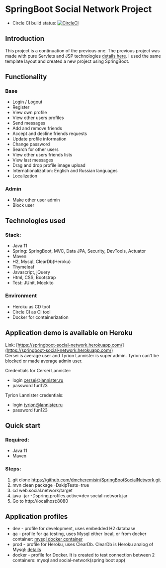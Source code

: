 # SpringBoot Social Network Project

- Circle CI build status:
[![CircleCI](https://circleci.com/gh/dmcheremisin/SpringBootSocialNetwork.svg?style=svg&circle-token=54d82edd98892db8d4e69740d9bee65e48242495)](https://circleci.com/gh/dmcheremisin/SpringBootSocialNetwork)

## Introduction
This project is a continuation of the previous one. The previous project was made with pure Servlets and JSP
 technologies [details here](https://github.com/dmcheremisin/SocialNetwork). I used the same
  template layout and created a new project using SpringBoot.

## Functionality
### Base
- Login / Logout
- Register
- View own profile
- View other users profiles
- Send messages
- Add and remove friends
- Accept and decline friends requests
- Update profile information
- Change password
- Search for other users
- View other users friends lists
- View last messages
- Drag and drop profile image upload
- Internationalization: English and Russian languages
- Localization

### Admin
- Make other user admin
- Block user

## Technologies used 
### Stack:
- Java 11
- Spring: SpringBoot, MVC, Data JPA, Security, DevTools, Actuator
- Maven
- H2, Mysql, ClearDb(Heroku)
- Thymeleaf
- Javascript, jQuery
- Html, CSS, Bootstrap
- Test: JUnit, Mockito

### Environment
- Heroku as CD tool
- Circle CI as CI tool
- Docker for containerization

## Application demo is available on Heroku  
Link: [https://springboot-social-network.herokuapp.com/](https://springboot-social-network.herokuapp.com/)  
Cersei is average user and Tyrion Lannister is super admin. Tyrion can't be blocked or made average admin user.

Credentials for Cersei Lannister:
 - login cersei@lannister.ru
 - password fun123  
 
Tyrion Lannister credentials:
 - login tyrion@lannister.ru
 - password fun123
 
 ## Quick start
 
 ### Required:
 - Java 11
 - Maven 
 
 ### Steps:
 1. git clone https://github.com/dmcheremisin/SpringBootSocialNetwork.git
 2. mvn clean package -DskipTests=true
 3. cd web.social.network/target
 4. java -jar -Dspring.profiles.active=dev social-network.jar
 5. Go to http://localhost:8080

## Application profiles
- dev - profile for development, uses embedded H2 database
- qa - profile for qa testing, uses Mysql either local, or from docker container: [mysql docker container](https://github.com/dmcheremisin/SpringBootSocialNetwork/blob/master/docker/mysql%20docker%20commands.md)
- prod - profile for Heroku, uses ClearDb. ClearDb is Heroku analog of Mysql: [details](https://devcenter.heroku.com/articles/cleardb)
- docker - profile for Docker. It is created to test connection between 2 containers: mysql and social-network(spring
 boot app)
 
